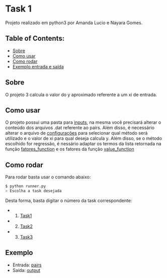 # Task 1

Projeto realizado em python3 por Amanda Lucio e Nayara Gomes.

## Table of Contents:
- [Sobre](#Sobre)
- [Como usar](#Como-usar)
- [Como rodar](#Como-Rodar)
- [Exemplo entrada e saída](#Exemplo)


## Sobre

O projeto 3 calcula o valor do y aproximado referente a um xi de entrada.

## Como usar

O projeto possui uma pasta para [inputs](https://github.com/AmandaACLucio/Algebra-Linear-Computacional/tree/master/files/inputs), na mesma você precisará alterar o conteúdo dos arquivos .dat referente ao pairs. Além disso, é necessário alterar o arquivo de [configurações](https://github.com/AmandaACLucio/Algebra-Linear-Computacional/blob/master/files/inputs/config.json) para selecionar qual método será utilizado e o valor de xi para qual deseja calcula y. Além disso, se o método escolhido for regressão, é nessário adaptar os termos da lista retornada na função [fatores_function](https://github.com/AmandaACLucio/Algebra-Linear-Computacional/blob/master/src/utils/matrix_operations.py#L368) e os fatores da função [value_function](https://github.com/AmandaACLucio/Algebra-Linear-Computacional/blob/master/src/utils/matrix_operations.py#L372)

## Como rodar

Para rodar basta usar o comando abaixo:

```sh
$ python runner.py
> Escolha a task desejada
```

Desta forma, basta digitar o número da task correspondente:

- 1. [Task1](https://github.com/AmandaACLucio/Algebra-Linear-Computacional/tree/master/src/task_1)
- 2. [Task2](https://github.com/AmandaACLucio/Algebra-Linear-Computacional/tree/master/src/task_2)
- 3. [Task3](https://github.com/AmandaACLucio/Algebra-Linear-Computacional/tree/master/src/task_3)

## Exemplo

- Entrada: [pairs]()
- Saída: [output]()